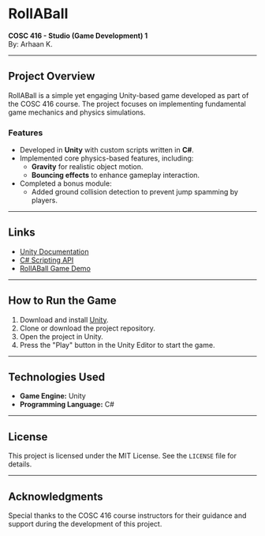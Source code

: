 # RollABall

**COSC 416 - Studio (Game Development) 1**  
By: Arhaan K.  

---

## Project Overview

RollABall is a simple yet engaging Unity-based game developed as part of the COSC 416 course. The project focuses on implementing fundamental game mechanics and physics simulations.

### Features
- Developed in **Unity** with custom scripts written in **C#**.
- Implemented core physics-based features, including:
  - **Gravity** for realistic object motion.
  - **Bouncing effects** to enhance gameplay interaction.
- Completed a bonus module:
  - Added ground collision detection to prevent jump spamming by players.

---

## Links
- [Unity Documentation](https://docs.unity3d.com/)
- [C# Scripting API](https://learn.microsoft.com/en-us/dotnet/csharp/)
- [RollABall Game Demo](www.google.com)

---

## How to Run the Game

1. Download and install [Unity](https://unity.com/).
2. Clone or download the project repository.
3. Open the project in Unity.
4. Press the "Play" button in the Unity Editor to start the game.

---

## Technologies Used
- **Game Engine:** Unity
- **Programming Language:** C#

---

## License

This project is licensed under the MIT License. See the `LICENSE` file for details.

---

## Acknowledgments

Special thanks to the COSC 416 course instructors for their guidance and support during the development of this project.
